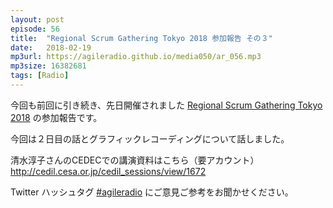 ```yaml
---
layout: post
episode: 56
title:  "Regional Scrum Gathering Tokyo 2018 参加報告 その３"
date:   2018-02-19
mp3url: https://agileradio.github.io/media050/ar_056.mp3
mp3size: 16382681
tags: [Radio]
---
```


今回も前回に引き続き、先日開催されました
[Regional Scrum Gathering Tokyo 2018](https://2018.scrumgatheringtokyo.org/)
の参加報告です。

今回は２日目の話とグラフィックレコーディングについて話しました。  

清水淳子さんのCEDECでの講演資料はこちら（要アカウント）  
http://cedil.cesa.or.jp/cedil_sessions/view/1672

Twitter ハッシュタグ [#agileradio](https://twitter.com/intent/tweet?hashtags=agileradio) にご意見ご参考をお聞かせください。

